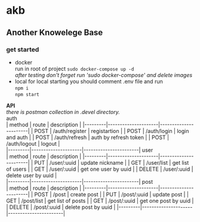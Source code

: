 # akb

## Another Knowelege Base
### get started

- docker  
run in root of project
`sudo docker-compose up -d`  
_after testing don't forget run 'sudo docker-compose' and delete images_  
- local
for local starting you should comment .env file and run  
`npm i`  
`npm start`  

**API**  
_there is postman collection in .devel directory._  
auth  
| method  | route               | description           |
|---------|---------------------|-----------------------|
| POST    | /auth/register      | registartion          |
| POST    | /auth/login         | login and auth        |
| POST    | /auth/refresh       | auth by refresh token |
| POST    | /auth/logout        | logout                |  
|---------|---------------------|-----------------------|
user  
| method  | route               | description           |
|---------|---------------------|-----------------------|
| PUT     | /user/:uuid         | update nickname       |
| GET     | /user/list          | get list of users     |
| GET     | /user/:uuid         | get one user by uuid  |
| DELETE  | /user/:uuid         | delete user by uuid   |  
|---------|---------------------|-----------------------|
post  
| method  | route               | description           |
|---------|---------------------|-----------------------|
| POST    | /post               | create post           |
| PUT     | /post/:uuid         | update post           |
| GET     | /post/list          | get list of posts     |
| GET     | /post/:uuid         | get one post by uuid  |
| DELETE  | /post/:uuid         | delete post by uuid   |
|---------|---------------------|-----------------------|
